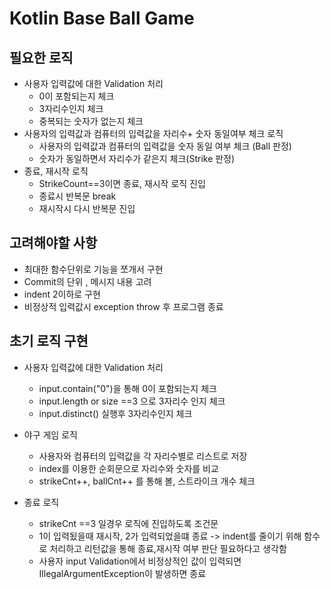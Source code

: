 # Kotlin Base Ball Game
## 필요한 로직 
- 사용자 입력값에 대한 Validation 처리
  - 0이 포함되는지 체크 
  - 3자리수인지 체크
  - 중복되는 숫자가 없는지 체크
- 사용자의 입력값과 컴퓨터의 입력값을 자리수+ 숫자 동일여부 체크 로직
  - 사용자의 입력값과 컴퓨터의 입력값을 숫자 동일 여부 체크 (Ball 판정)
  - 숫자가 동일하면서 자리수가 같은지 체크(Strike 판정)
- 종료, 재시작 로직 
  - StrikeCount==3이면 종료, 재시작 로직 진입
  - 종료시 반복문 break
  - 재시작시 다시 반복문 진입

## 고려해야할 사항
- 최대한 함수단위로 기능을 쪼개서 구현
- Commit의 단위 , 메시지 내용 고려
- indent 2이하로 구현
- 비정상적 입력값시 exception throw 후 프로그램 종료

## 초기 로직 구현
- 사용자 입력값에 대한 Validation 처리
  - input.contain("0")을 통해 0이 포함되는지 체크
  - input.length or size ==3 으로 3자리수 인지 체크
  - input.distinct() 실행후 3자리수인지 체크

- 야구 게임 로직 
  - 사용자와 컴퓨터의 입력값을 각 자리수별로 리스트로 저장
  - index를 이용한 순회문으로 자리수와 숫자를 비교
  - strikeCnt++, ballCnt++ 를 통해 볼, 스트라이크 개수 체크

- 종료 로직
  - strikeCnt ==3 일경우 로직에 진입하도록 조건문 
  - 1이 입력됬을때 재시작, 2가 입력되었을떄 종료 -> indent를 줄이기 위해 함수로 처리하고 리턴값을 통해 종료,재시작 여부 판단 필요하다고 생각함
  - 사용자 input Validation에서 비정상적인 값이 입력되면 IllegalArgumentException이 발생하면 종료

